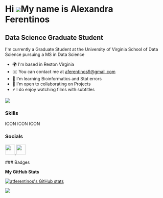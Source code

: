 Hi ![](https://user-images.githubusercontent.com/18350557/176309783-0785949b-9127-417c-8b55-ab5a4333674e.gif)My name is Alexandra Ferentinos
============================================================================================================================================

Data Science Graduate Student
-----------------------------

I'm currently a Graduate Student at the University of Virginia School of Data Science pursuing a MS in Data Science

* 🌍  I'm based in Reston Virginia
* ✉️  You can contact me at [aferentinos9@gmail.com](mailto:aferentinos9@gmail.com)
* 🧠  I'm learning Bioinformatics and Stat errors
* 🤝  I'm open to collaborating on Projects
* ⚡  I do enjoy watching films with subtitles

<a href="https://www.github.com/atferentinos" target="_blank" rel="noreferrer"><img
src="https://img.shields.io/github/followers/atferentinos?logo=github&style=for-the-badge&color=0891b2&labelColor=1c1917" /></a>
### Skills

<p align="left">
ICON ICON ICON
</p>

### Socials

<p align="left"> <a href="https://www.github.com/atferentinos" target="_blank" rel="noreferrer"> <picture> <source media="(prefers-color-scheme: dark)" srcset="https://raw.githubusercontent.com/danielcranney/readme-generator/main/public/icons/socials/github-dark.svg" /> <source media="(prefers-color-scheme: light)" srcset="https://raw.githubusercontent.com/danielcranney/readme-generator/main/public/icons/socials/github.svg" /> <img src="https://raw.githubusercontent.com/danielcranney/readme-generator/main/public/icons/socials/github.svg" width="32" height="32" /> </picture> </a> <a href="https://www.linkedin.com/in/alexandra-ferentinos-27325a225/" target="_blank" rel="noreferrer"> <picture> <source media="(prefers-color-scheme: dark)" srcset="undefined" /> <source media="(prefers-color-scheme: light)" srcset="https://raw.githubusercontent.com/danielcranney/readme-generator/main/public/icons/socials/linkedin.svg" /> <img src="https://raw.githubusercontent.com/danielcranney/readme-generator/main/public/icons/socials/linkedin.svg" width="32" height="32" /> </picture> </a></p>
### Badges

<b>My GitHub Stats</b>

<a href="http://www.github.com/atferentinos"><img src="https://github-readme-stats.vercel.app/api?username=atferentinos&show_icons=true&hide=&count_private=true&title_color=0891b2&text_color=ffffff&icon_color=0891b2&bg_color=1c1917&hide_border=true&show_icons=true" alt="atferentinos's GitHub stats" /></a>

<a href="http://www.github.com/atferentinos"><img src="https://github-readme-streak-stats.herokuapp.com/?user=atferentinos&stroke=ffffff&background=1c1917&ring=0891b2&fire=0891b2&currStreakNum=ffffff&currStreakLabel=0891b2&sideNums=ffffff&sideLabels=ffffff&dates=ffffff&hide_border=true" /></a>
